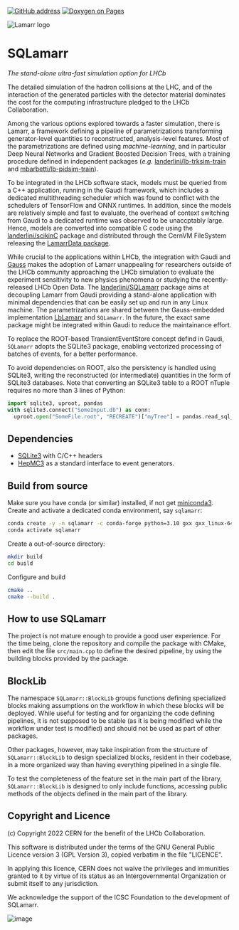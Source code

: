 [![GitHub address](https://badgen.net/badge/icon/repository?icon=github&label)](https://github.com/lamarrsim/SQLamarr)
[![Doxygen on Pages](https://github.com/LamarrSim/SQLamarr/actions/workflows/main.yml/badge.svg)](https://lamarrsim.github.io/SQLamarr)

![Lamarr logo](https://avatars.githubusercontent.com/u/125392434?s=200&v=4)

# SQLamarr
*The stand-alone ultra-fast simulation option for LHCb*

The detailed simulation of the hadron collisions at the LHC, and of the 
interaction of the generated particles with the detector material
dominates the cost for the computing infrastructure pledged to the 
LHCb Collaboration.

Among the various options explored towards a faster simulation, 
there is Lamarr, a framework defining a pipeline of parametrizations
transforming generator-level quantities to reconstructed, analysis-level 
features. 
Most of the parametrizations are defined using *machine-learning*, and 
in particular Deep Neural Networks and Gradient Boosted Decision Trees,
with a training procedure defined in independent packages (*e.g.* 
[landerlini/lb-trksim-train](https://github.com/landerlini/lb-trksim-train)
and [mbarbetti/lb-pidsim-train](https://github.com/mbarbetti/lb-pidsim-train)).

To be integrated in the LHCb software stack, models must be queried 
from a C++ application, running in the Gaudi framework, which includes a 
dedicated multithreading scheduler which was found to conflict with 
the schedulers of TensorFlow and ONNX runtimes.
In addition, since the models are relatively simple and fast to 
evaluate, the overhead of context switching from Gaudi to a dedicated 
runtime was observed to be unaccptably large.
Hence, models are converted into compatible C code using the 
[landerlini/scikinC](https://github.com/landerlini/scikinC)
package and distributed through the CernVM FileSystem releasing 
the [LamarrData package](https://gitlab.cern.ch/lhcb-datapkg/LamarrData).

While crucial to the applications within LHCb, the integration with
Gaudi and [Gauss](https://gitlab.cern.ch/lhcb/Gauss) makes the adoption 
of Lamarr unappealing for researchers outside of the LHCb community 
approaching the LHCb simulation to evaluate 
the experiment sensitivity to new physics phenomena or studying the 
recently-released LHCb Open Data.
The [landerlini/SQLamarr](https://github.com/landerlini/SQLamarr)
package aims at decoupling Lamarr from Gaudi providing a stand-alone 
application with minimal dependencies that can be easily set up and 
run in any Linux machine.
The parametrizations are shared between the Gauss-embedded implementation
[LbLamarr](https://gitlab.cern.ch/lhcb/Gauss/-/tree/master/Sim/LbLamarr) 
and `SQLamarr`.
In the future, the exact same package might be integrated within Gaudi 
to reduce the maintainance effort.

To replace the ROOT-based TransientEventStore concept defind in Gaudi,
`SQLamarr` adopts the SQLite3 package, enabling vectorized processing 
of batches of events, for a better performance.

To avoid dependencies on ROOT, also the persistency is handled using 
SQLite3, writing the reconstructed (or intermediate) quantities in the 
form of SQLite3 databases. 
Note that converting an SQLite3 table to a ROOT nTuple requires no more 
than 3 lines of Python:

```python
import sqlite3, uproot, pandas
with sqlite3.connect("SomeInput.db") as conn:
  uproot.open("SomeFile.root", "RECREATE")["myTree"] = pandas.read_sql_table("myTable", conn)
```

## Dependencies
 * [SQLite3](https://www.sqlite.org/index.html) with C/C++ headers
 * [HepMC3](http://hepmc.web.cern.ch/hepmc/) as a standard interface
  to event generators.

## Build from source
Make sure you have conda (or similar) installed, if not 
get [miniconda3](https://docs.conda.io/en/latest/miniconda.html).
Create and activate a dedicated conda environment, say `sqlamarr`:
```bash
conda create -y -n sqlamarr -c conda-forge python=3.10 gxx gxx_linux-64 hepmc3 doxygen
conda activate sqlamarr
```

Create a out-of-source directory:
```bash
mkdir build
cd build
```

Configure and build
```bash
cmake .. 
cmake --build .
```


## How to use SQLamarr
The project is not mature enough to provide a good user experience.
For the time being, clone the repository and compile the package with CMake, 
then edit the file `src/main.cpp` to
define the desired pipeline, by using the building blocks provided by
the package.

## BlockLib
The namespace `SQLamarr::BlockLib` groups functions defining specialized blocks
making assumptions on the workflow in which these blocks will be deployed.
While useful for testing and for organizing the code defining pipelines, 
it is not supposed to be stable (as it is being modified while the workflow
under test is modified) and should not be used as part of other packages. 

Other packages, however, may take inspiration from the structure of `SQLamarr::BlockLib`
to design specialized blocks, resident in their codebase, in a more 
organized way than having everything pipelined in a single file.

To test the completeness of the feature set in the main part of the library,
`SQLamarr::BlockLib` is designed to only include functions, accessing public methods 
of the objects defined in the main part of the library.


## Copyright and Licence
(c) Copyright 2022 CERN for the benefit of the LHCb Collaboration. 
                                                                            
This software is distributed under the terms of the GNU General Public Licence version 3 (GPL Version 3), copied verbatim in the file "LICENCE".
                                                                            
In applying this licence, CERN does not waive the privileges and immunities granted to it by virtue of its status as an Intergovernmental Organization or submit itself to any jurisdiction.

We acknowledge the support of the ICSC Foundation to the development of SQLamarr.

![image](https://user-images.githubusercontent.com/44908794/227858127-47d2b66f-4f1b-4f34-b505-814748957123.png)

